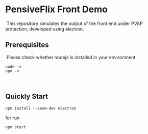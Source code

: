 # PensiveFlix Front Demo

​	This repository simulates the output of the front end under PVAP protection, developed using electron.



## Prerequisites

​	Please check whether nodejs is installed in your environment

```shell
node -v
npm -v
```

​	

## Quickly Start

```shell
npm install --save-dev electron
```

for run

```shell
npm start
```

